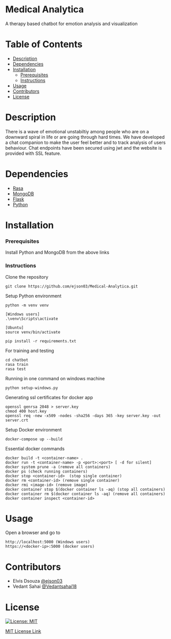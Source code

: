 # Medical Analytica
A therapy based chatbot for emotion analysis and visualization

# Table of Contents

* [Description](https://github.com/ejson03/Medical-Analytica#description)
* [Dependencies](https://github.com/ejson03/Medical-Analytica#dependencies)
* [Installation](https://github.com/ejson03/Medical-Analytica#installation)
  * [Prerequisites](https://github.com/ejson03/Medical-Analytica#prerequisites)
  * [Instructions](https://github.com/ejson03/Medical-Analytica#instructions)
* [Usage](https://github.com/ejson03/Medical-Analytica#usage)
* [Contributors](https://github.com/ejson03/Medical-Analytica#contributors)
* [License](https://github.com/ejson03/Medical-Analytica#license)

# Description

There is a wave of emotional unstabiltiy among people who are on a downward spiral in life or are going through hard times. We have developed a chat companion to make the user feel better and to track analysis of users behaviour. Chat endpoints have been secured using jwt and the website is provided with SSL feature.


# Dependencies

* [Rasa](https://rasa.com/)
* [MongoDB](https://www.mongodb.com/)
* [Flask](https://flask.palletsprojects.com/en/1.1.x/)
* [Python](https://www.python.org/)


# Installation

### Prerequisites
Install Python and MongoDB from the above links

### Instructions

Clone the repository
```
git clone https://github.com/ejson03/Medical-Analytica.git
```

Setup Python environment
```
python -m venv venv

[Windows users]
.\venv\Scripts\activate

[Ubuntu]
source venv/bin/activate

pip install -r requirements.txt
```

For training and testing
```
cd chatbot
rasa train
rasa test
```

Running in one command on windows machine
```
python setup-windows.py
```

Generating ssl certificates for docker app
```
openssl genrsa 2048 > server.key
chmod 400 host.key
openssl req -new -x509 -nodes -sha256 -days 365 -key server.key -out server.crt
```

Setup Docker environment
```
docker-compose up --build
```

Essential docker commands
```
docker build -t <container-name> .
docker run -t <container-name> -p <port>:<port> [ -d for silent]
docker system prune -a (remove all containers)
docker ps (check running containers)
docker stop <container-id>  (stop single container)
docker rm <container-id> (remove single container)
docker rmi <image-id> (remove image)
docker container stop $(docker container ls -aq) (stop all containers)
docker container rm $(docker container ls -aq) (remove all containers)
docker container inspect <container-id>
```

# Usage

Open a browser and go to 
```
http://localhost:5000 (Windows users)
https://<docker-ip>:5000 (docker users)
```
# Contributors

* Elvis Dsouza [@ejson03](https://github.com/ejson03)
* Vedant Sahai [@Vedantsahai18](https://github.com/Vedantsahai18)

# License

[![License: MIT](https://img.shields.io/badge/License-MIT-yellow.svg)](https://opensource.org/licenses/MIT)

[MIT License Link](https://github.com/ejson03/Medical-Analytica/blob/master/LICENSE)





